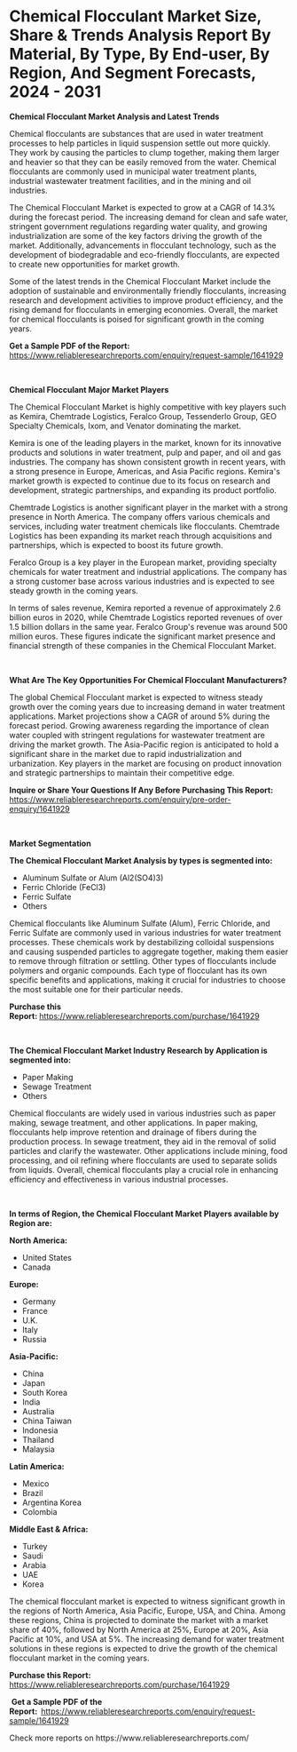 <p><h1>Chemical Flocculant Market Size, Share & Trends Analysis Report By Material, By Type, By End-user, By Region, And Segment Forecasts, 2024 - 2031</h1></p><p><strong>Chemical Flocculant Market Analysis and Latest Trends</strong></p>
<p><p>Chemical flocculants are substances that are used in water treatment processes to help particles in liquid suspension settle out more quickly. They work by causing the particles to clump together, making them larger and heavier so that they can be easily removed from the water. Chemical flocculants are commonly used in municipal water treatment plants, industrial wastewater treatment facilities, and in the mining and oil industries.</p><p>The Chemical Flocculant Market is expected to grow at a CAGR of 14.3% during the forecast period. The increasing demand for clean and safe water, stringent government regulations regarding water quality, and growing industrialization are some of the key factors driving the growth of the market. Additionally, advancements in flocculant technology, such as the development of biodegradable and eco-friendly flocculants, are expected to create new opportunities for market growth.</p><p>Some of the latest trends in the Chemical Flocculant Market include the adoption of sustainable and environmentally friendly flocculants, increasing research and development activities to improve product efficiency, and the rising demand for flocculants in emerging economies. Overall, the market for chemical flocculants is poised for significant growth in the coming years.</p></p>
<p><strong>Get a Sample PDF of the Report:&nbsp;</strong> <a href="https://www.reliableresearchreports.com/enquiry/request-sample/1641929">https://www.reliableresearchreports.com/enquiry/request-sample/1641929</a></p>
<p>&nbsp;</p>
<p><strong>Chemical Flocculant Major Market Players</strong></p>
<p><p>The Chemical Flocculant Market is highly competitive with key players such as Kemira, Chemtrade Logistics, Feralco Group, Tessenderlo Group, GEO Specialty Chemicals, Ixom, and Venator dominating the market.</p><p>Kemira is one of the leading players in the market, known for its innovative products and solutions in water treatment, pulp and paper, and oil and gas industries. The company has shown consistent growth in recent years, with a strong presence in Europe, Americas, and Asia Pacific regions. Kemira's market growth is expected to continue due to its focus on research and development, strategic partnerships, and expanding its product portfolio.</p><p>Chemtrade Logistics is another significant player in the market with a strong presence in North America. The company offers various chemicals and services, including water treatment chemicals like flocculants. Chemtrade Logistics has been expanding its market reach through acquisitions and partnerships, which is expected to boost its future growth.</p><p>Feralco Group is a key player in the European market, providing specialty chemicals for water treatment and industrial applications. The company has a strong customer base across various industries and is expected to see steady growth in the coming years.</p><p>In terms of sales revenue, Kemira reported a revenue of approximately 2.6 billion euros in 2020, while Chemtrade Logistics reported revenues of over 1.5 billion dollars in the same year. Feralco Group's revenue was around 500 million euros. These figures indicate the significant market presence and financial strength of these companies in the Chemical Flocculant Market.</p></p>
<p>&nbsp;</p>
<p><strong>What Are The Key Opportunities For Chemical Flocculant Manufacturers?</strong></p>
<p><p>The global Chemical Flocculant market is expected to witness steady growth over the coming years due to increasing demand in water treatment applications. Market projections show a CAGR of around 5% during the forecast period. Growing awareness regarding the importance of clean water coupled with stringent regulations for wastewater treatment are driving the market growth. The Asia-Pacific region is anticipated to hold a significant share in the market due to rapid industrialization and urbanization. Key players in the market are focusing on product innovation and strategic partnerships to maintain their competitive edge.</p></p>
<p><strong>Inquire or Share Your Questions If Any Before Purchasing This Report:</strong> <a href="https://www.reliableresearchreports.com/enquiry/pre-order-enquiry/1641929">https://www.reliableresearchreports.com/enquiry/pre-order-enquiry/1641929</a></p>
<p>&nbsp;</p>
<p><strong>Market Segmentation</strong></p>
<p><strong>The Chemical Flocculant Market Analysis by types is segmented into:</strong></p>
<p><ul><li>Aluminum Sulfate or Alum (Al2(SO4)3)</li><li>Ferric Chloride (FeCl3)</li><li>Ferric Sulfate</li><li>Others</li></ul></p>
<p><p>Chemical flocculants like Aluminum Sulfate (Alum), Ferric Chloride, and Ferric Sulfate are commonly used in various industries for water treatment processes. These chemicals work by destabilizing colloidal suspensions and causing suspended particles to aggregate together, making them easier to remove through filtration or settling. Other types of flocculants include polymers and organic compounds. Each type of flocculant has its own specific benefits and applications, making it crucial for industries to choose the most suitable one for their particular needs.</p></p>
<p><strong>Purchase this Report:&nbsp;</strong><a href="https://www.reliableresearchreports.com/purchase/1641929">https://www.reliableresearchreports.com/purchase/1641929</a></p>
<p>&nbsp;</p>
<p><strong>The Chemical Flocculant Market Industry Research by Application is segmented into:</strong></p>
<p><ul><li>Paper Making</li><li>Sewage Treatment</li><li>Others</li></ul></p>
<p><p>Chemical flocculants are widely used in various industries such as paper making, sewage treatment, and other applications. In paper making, flocculants help improve retention and drainage of fibers during the production process. In sewage treatment, they aid in the removal of solid particles and clarify the wastewater. Other applications include mining, food processing, and oil refining where flocculants are used to separate solids from liquids. Overall, chemical flocculants play a crucial role in enhancing efficiency and effectiveness in various industrial processes.</p></p>
<p>&nbsp;</p>
<p><strong>In terms of Region, the Chemical Flocculant Market Players available by Region are:</strong></p>
<p>
    <p> <strong> North America: </strong>
        <ul>
            <li>United States</li>
            <li>Canada</li>
        </ul>
        </p> 
    <p> <strong> Europe: </strong>
        <ul>
            <li>Germany</li>
            <li>France</li>
            <li>U.K.</li>
            <li>Italy</li>
            <li>Russia</li>
        </ul>
        </p> 
    <p> <strong> Asia-Pacific: </strong>
        <ul>
            <li>China</li>
            <li>Japan</li>
            <li>South Korea</li>
            <li>India</li>
            <li>Australia</li>
            <li>China Taiwan</li>
            <li>Indonesia</li>
            <li>Thailand</li>
            <li>Malaysia</li>
        </ul>
        </p> 
    <p> <strong> Latin America: </strong>
        <ul>
            <li>Mexico</li>
            <li>Brazil</li>
            <li>Argentina Korea</li>
            <li>Colombia</li>
        </ul>
        </p> 
    <p> <strong> Middle East & Africa: </strong>
        <ul>
            <li>Turkey</li>
            <li>Saudi</li>
            <li>Arabia</li>
            <li>UAE</li>
            <li>Korea</li>
        </ul>
    </p>
    </p>
<p><p>The chemical flocculant market is expected to witness significant growth in the regions of North America, Asia Pacific, Europe, USA, and China. Among these regions, China is projected to dominate the market with a market share of 40%, followed by North America at 25%, Europe at 20%, Asia Pacific at 10%, and USA at 5%. The increasing demand for water treatment solutions in these regions is expected to drive the growth of the chemical flocculant market in the coming years.</p></p>
<p><strong>Purchase this Report: </strong><a href="https://www.reliableresearchreports.com/purchase/1641929">https://www.reliableresearchreports.com/purchase/1641929</a></p>
<p>&nbsp;<strong>Get a Sample PDF of the Report:&nbsp;&nbsp;</strong><a href="https://www.reliableresearchreports.com/enquiry/request-sample/1641929">https://www.reliableresearchreports.com/enquiry/request-sample/1641929</a></p>
<p><strong></strong></p>
<p>Check more reports on https://www.reliableresearchreports.com/</p>